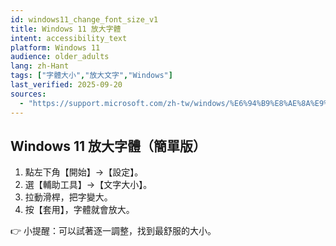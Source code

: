 ```yaml
---
id: windows11_change_font_size_v1
title: Windows 11 放大字體
intent: accessibility_text
platform: Windows 11
audience: older_adults
lang: zh-Hant
tags: ["字體大小","放大文字","Windows"]
last_verified: 2025-09-20
sources:
  - "https://support.microsoft.com/zh-tw/windows/%E6%94%B9%E8%AE%8A%E9%A0%90%E8%A8%AD%E5%AD%97%E5%9E%8B%E5%A4%A7%E5%B0%8F-4d1e01d0-d3c3-4b04-809b-0a5f1a7e8a00"
---
```


## Windows 11 放大字體（簡單版）

1. 點左下角【開始】→【設定】。  
2. 選【輔助工具】→【文字大小】。  
3. 拉動滑桿，把字變大。  
4. 按【套用】，字體就會放大。  

👉 小提醒：可以試著逐一調整，找到最舒服的大小。
